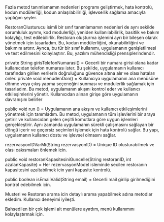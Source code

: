 

Fazla metod tanımlamamın nedenleri programı geliştirmek, hata kontrolü, kodun modülerliği, kodun anlaşılabilirliği,
işlevsellik sağlama amacıyla yaptığım şeyler.

RestoranOlusturucu isimli bir sınıf tanımlamamın nedenleri de aynı sekilde sorumluluk ayrımı,
kod modulerliği, yeniden kullanılabilirlik, basitlik ve bakım kolaylığı, test edilebilirlik.
Restoran oluşturma işlemini ayrı bir bileşen olarak yönetmek için tasarladım.
 Bu, kodun modülerliğini, okunabilirliğini ve bakımını artırır. Ayrıca, bu tür bir sınıf kullanımı,
 uygulamanın genişletilmesi ve test edilmesini kolaylaştırır. Bu, yazılım mühendisliği prensiplerindendir.

 private String girisTelefonNumarasi() = Gecerli bir numara girisi olana kadar kullanıcıdan telefon numarası ister.
 Bu şekilde, uygulamanın kullanıcı tarafından girilen verilerin doğruluğunu güvence altına alır ve olası hataları önler.
 private void menudenDon() = Kullanıcıya uygulamanın ana menüsüne dönme veya çıkış yapma seçeneğini sunması
 ve modulerlik sağlamak için tasarladım.
 Bu metod, uygulamanın akışını kontrol eder ve kullanıcı etkileşimlerini yönetir.
 Kullanıcıdan alınan girişe göre uygulamanın davranışını belirler

 public void run () = Uygulamanın ana akışını ve kullanıcı etkileşimlerini yönetmek için tanımladım.
 Bu metod, uygulamanın tüm işlevlerini bir araya getirir ve kullanıcıdan gelen çeşitli komutlara göre
 uygun işlemleri gerçekleştirir. Aynı zamanda uygulamanın sürekli çalışmasını sağlayan bir döngü içerir ve
 geçersiz seçimleri işlemek için hata kontrolü sağlar. Bu yapı, uygulamanın kullanıcı dostu ve işlevsel olmasını sağlar.

rezervasyonIDVarMi(String rezervasyonID) = Unique ID olusturabilmek ve olası cakısmaları önlemek icin.

public void restoranKapasitesiniGuncelle(String restoranID, int azalanKapasite) = Her rezervasyonModel isleminde secilen
restoranın kapasitesini azaltabilmek icin yani kapasite kontrolü.

public boolean isEmailValid(String email) = Gecerli mail girilip girilmediğini kontrol edebilmek icin.

Musteri ve Restoran arama icin detaylı arama yapabilmek adına metodlar ekledim. Kullanıcı deneyimi iyileşti.

Bahsedilen bir çok işlemi alt menülere ayırdım, menü kullanımını kolaylaştırmak için.